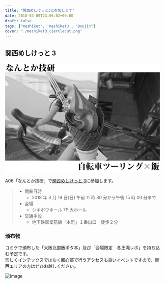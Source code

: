 ```yaml
---
title: "関西めしけっと3に参加します"
date: 2018-03-09T23:06:02+09:00
draft: false
tags: ["meshiket', 'meshiket3', 'Doujin"]
cover: "./meshiket3_cierclecut.png"
---
```


## 関西めしけっと 3

![image](./meshiket3_cierclecut.png)

A06「なんとか技研」で[関西めしけっと 3](http://meshiket.dojin.com/sanka)に参加します。

> - 開催日時
>   - 2018 年 3 月 18 日(日) 午前 11 時 30 分から午後 15 時 00 分まで
> - 会場
>   - シキボウホール 7F 大ホール
> - 交通手段
>   - 地下鉄御堂筋線「本町」１番出口　徒歩２分

### 頒布物

コミケで頒布した「大阪北部飯ポタ本」及び「会場限定　冬王滝レポ」を持ち込む予定です。\
珍しくインテックスではなく都心部で行うアクセスも良いイベントですので、関西エリアの方はぜひお越しください。

![image](./img/C93/c93_sample03.jpg)
